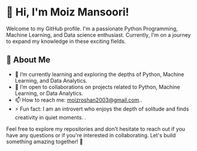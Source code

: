 # 👋 Hi, I'm Moiz Mansoori!

Welcome to my GitHub profile. I'm a passionate Python Programming, Machine Learning, and Data science enthusiast. Currently, I'm on a journey to expand my knowledge in these exciting fields.

## 👀 About Me

- 🌱 I’m currently learning and exploring the depths of Python, Machine Learning, and Data Analytics.
- 💞️ I’m open to collaborations on projects related to Python, Machine Learning, or Data Analytics.
- 📫 How to reach me: moizroshan2003@gmail.com..
- ⚡ Fun fact: I am an introvert who enjoys the depth of solitude and finds creativity in quiet moments.
.

Feel free to explore my repositories and don't hesitate to reach out if you have any questions or if you're interested in collaborating. Let's build something amazing together! 🚀

<!---
moiz-mansoori/moiz-mansoori is a ✨ special ✨ repository because its `README.md` 
--->
